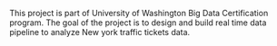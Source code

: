 This project is part of University of Washington Big Data Certification program.
The goal of the project is to design and build real time data pipeline to analyze New york traffic tickets data.
